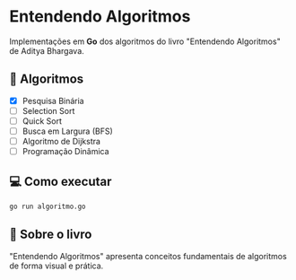 # Entendendo Algoritmos

Implementações em **Go** dos algoritmos do livro "Entendendo Algoritmos" de Aditya Bhargava.

## 🚀 Algoritmos

- [x] Pesquisa Binária
- [ ] Selection Sort
- [ ] Quick Sort
- [ ] Busca em Largura (BFS)
- [ ] Algoritmo de Dijkstra
- [ ] Programação Dinâmica

## 💻 Como executar

```bash
go run algoritmo.go
```

## 📖 Sobre o livro

"Entendendo Algoritmos" apresenta conceitos fundamentais de algoritmos de forma visual e prática.
